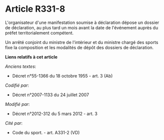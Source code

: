 # Article R331-8

L'organisateur  d'une manifestation soumise à déclaration dépose un dossier de  déclaration, au plus tard un mois avant la
date de l'événement auprès du  préfet territorialement compétent. 

Un arrêté  conjoint du ministre de l'intérieur et du ministre chargé des sports  fixe la composition et les modalités de
dépôt des dossiers de  déclaration.

**Liens relatifs à cet article**

_Anciens textes_:

  - Décret n°55-1366 du 18 octobre 1955 - art. 3 (Ab)

_Codifié par_:

  - Décret n°2007-1133 du 24 juillet 2007

_Modifié par_:

  - Décret n°2012-312 du 5 mars 2012 - art. 3

_Cité par_:

  - Code du sport. - art. A331-2 (VD)
